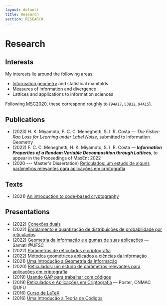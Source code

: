 ```yaml
---
layout: default
title: Research
section: RESEARCH
---
```


# Research

## Interests

My interests lie around the following areas:

- [Information geometry](/information-geometry) and statistical manifolds
- Measures of information and divergence
- Lattices and applications to information sciences

Following [MSC2020](https://mathscinet.ams.org/mathscinet/msc/msc2020.html), these correspond roughly to {`94A17`, `53B12`, `94A15`}.

## Publications

- (2023) H. K. Miyamoto, F. C. C. Meneghetti, S. I. R. Costa — *The Fisher-Rao Loss for Learning under Label Noise*, submitted to Information Geometry
- (2022) F. C. C. Meneghetti, H. K. Miyamoto, S. I. R. Costa — ***Information Properties of a Random Variable Decomposition through Lattices***, to appear in the Proceedings of MaxEnt 2022
- (2020 --- Master's Dissertation) [Reticulados: um estudo de alguns parâmetros
relevantes para aplicações em criptografia](docs/dissertacao.pdf)

## Texts

- (2021) [An introduction to code-based cryptography](docs/code-based-cripto.pdf)

## Presentations

- (2022) [Conexões duais](docs/conexoes-duais-2022.pdf)
- (2022) [Enrolamento e quantização de distribuições de probabilidade por reticulados](docs/enrolamento-quantizacao-2022.pdf)
- (2022) [Geometria da informação e algumas de suas aplicações](docs/geoinfo-ufsc-2022.pdf) — Samati @UFSC
- (2022) [Parâmetros de reticulados e criptografia](docs/crypto-lattice-2022.pdf)
- (2022) [Métodos geométricos aplicados a ciências da informação](docs/quali-doutorado.pdf)
- (2021) [Uma Introdução a Geometria da Informação](docs/info-geometry2021.pdf)
- (2020) [Reticulados: um estudo de parâmetros relevantes para aplicações em criptografia](docs/defesa-mestrado.pdf)
- (2019) [Usando GAP para trabalhar com códigos](docs/gap-2019.pdf)
- (2019) [Reticulados e Aplicações em Criptografia](docs/cnmac-2019-poster.pdf) — Poster, CNMAC @UFU
- (2016) [Curso de LaTeX](/curso-LaTeX-camecc)
- (2016) [Uma Introdução à Teoria de Códigos](docs/divulgamat2016.pdf)
